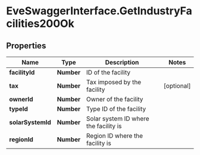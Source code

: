 # EveSwaggerInterface.GetIndustryFacilities200Ok

## Properties
Name | Type | Description | Notes
------------ | ------------- | ------------- | -------------
**facilityId** | **Number** | ID of the facility | 
**tax** | **Number** | Tax imposed by the facility | [optional] 
**ownerId** | **Number** | Owner of the facility | 
**typeId** | **Number** | Type ID of the facility | 
**solarSystemId** | **Number** | Solar system ID where the facility is | 
**regionId** | **Number** | Region ID where the facility is | 


